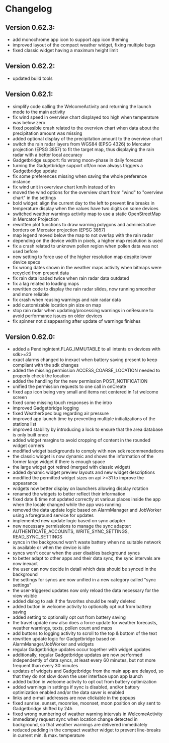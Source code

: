 # Changelog 

## Version 0.62.3:
- add monochrome app icon to support app icon theming
- improved layout of the compact weather widget, fixing multiple bugs
- fixed classic widget having a maximum height limit

## Version 0.62.2:

- updated build tools

## Version 0.62.1:

- simplify code calling the WelcomeActivity and returning the launch mode to the main activity
- fix wind speed in overview chart displayed too high when temperature was below zero
- fixed possible crash related to the overview chart when data about the precipitation amount was missing
- added optional display of the precipitation amount to the overview chart
- switch the rain radar layers from WGS84 (EPSG 4326) to Mercator projection (EPSG 3857) to fit the target map, thus displaying the rain radar with a better local accuracy
- Gadgetbridge support: fix wrong moon-phase in daily forecast
- turning the Gadgetbridge support off/on now always triggers a Gadgetbridge update
- fix some preferences missing when saving the whole preference instance
- fix wind unit in overview chart km/h instead of kn
- moved the wind options for the overview chart from "wind" to "overview chart" in the settings
- bold widget: align the current day to the left to prevent line breaks in temperature display when the values have two digits on some devices
- switched weather warnings activity map to use a static OpenStreetMap in Mercator Projection
- rewritten plot functions to draw warning polygons and administrative borders on Mercator projection (EPSG 3857)
- map legend moved below the map to not overlap with the rain radar
- depending on the device width in pixels, a higher map resolution is used
- fix a crash related to unknown pollen region when pollen data was not used before
- new setting to force use of the higher resolution map despite lower device specs
- fix wrong dates shown in the weather maps activity when bitmaps were recycled from present data
- fix rain data loaded twice when rain radar data outdated
- fix a lag related to loading maps
- rewritten code to display the rain radar slides, now running smoother and more reliable
- fix crash when reusing warnings and rain radar data 
- add customizable location pin size on map
- stop rain radar when updating/processing warnings in onResume to avoid performance issues on older devices
- fix spinner not disappearing after update of warnings finishes

## Version 0.62.0:

- added a PendingIntent.FLAG_IMMUTABLE to all intents on devices with sdk>=23
- exact alarms changed to inexact when battery saving present to keep compliant with the sdk changes
- added the missing permission ACCESS_COARSE_LOCATION needed to properly check the location
- added the handling for the new permission POST_NOTIFICATION
- unified the permission requests to one call in onCreate
- fixed app icon being very small and items not centered in 1st welcome screen
- fixed some missing touch responses in the intro
- improved Gadgetbridge logging
- fixed WeatherSpec bug regarding air pressure
- improved app launch time by preventing multiple initializations of the stations list
- improved stability by introducing a lock to ensure that the area database is only built once
- added widget margins to avoid cropping of content in the rounded widget corners
- modified widget backgrounds to comply with new sdk recommendations
- the classic widget is now dynamic and shows the information of the former large widget if there is enough space
- the large widget got retired (merged with classic widget)
- added dynamic widget preview layouts and new widget descriptions
- modified the permitted widget sizes on api >=31 to improve the appearance
- widgets now better display on launchers allowing display rotation
- renamed the widgets to better reflect their information
- fixed date & time not updated correctly at various places inside the app when the locale changed while the app was running
- removed the data update logic based on AlarmManager and JobWorker using a foreground service for updates
- implemented new update logic based on sync adapter
- new necessary permissions to manage the sync adapter: AUTHENTICATE_ACCOUNTS, WRITE_SYNC_SETTINGS, READ_SYNC_SETTINGS
- syncs in the background won't waste battery when no suitable network is available or when the device is idle
- syncs won't occur when the user disables background syncs
- to better adapt to other apps and their data sync, the sync intervals are now inexact
- the user can now decide in detail which data should be synced in the background
- the settings for syncs are now unified in a new category called "sync settings"
- the user-triggered updates now only reload the data necessary for the view visible
- added dialog to ask if the favorites should be really deleted
- added button in welcome activity to optionally opt out from battery saving
- added setting to optionally opt out from battery saving
- the travel update now also does a force update for weather forecasts, weather warnings, texts, pollen count and maps
- add buttons to logging activity to scroll to the top & bottom of the text
- rewritten update logic for Gadgetbridge based on AlarmManager/JobWorker and widgets
- regular Gadgetbridge updates occur together with widget updates
- additionally, regular Gadgetbridge updates are now performed independently of data syncs, at least every 60 minutes, but not more frequent than every 30 minutes
- updates of widgets and Gadgetbridge from the main app are delayed, so that they do not slow down the user interface upon app launch
- added button in welcome activity to opt out from battery optimization
- added warnings in settings if sync is disabled, and/or battery optimization enabled and/or the data saver is enabled
- links and e-mail addresses are now clickable in the popups
- fixed sunrise, sunset, moonrise, moonset, moon position on sky sent to Gadgetbridge shifted by 24h 
- fixed wrong numbering of weather warning intervals in WelcomeActivity
- immediately request sync when location change detected in background, so that weather warnings are delivered immediately
- reduced padding in the compact weather widget to prevent line-breaks in current min. & max. temperature 